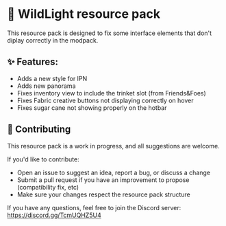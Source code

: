 # 🌲 WildLight resource pack

This resource pack is designed to fix some interface elements that don't diplay correctly in the modpack.

## ✨ Features:

- Adds a new style for IPN
- Adds new panorama
- Fixes inventory view to include the trinket slot (from Friends&Foes)
- Fixes Fabric creative buttons not displaying correctly on hover
- Fixes sugar cane not showing properly on the hotbar

## 🤝 Contributing

This resource pack is a work in progress, and all suggestions are welcome.

If you'd like to contribute:

- Open an issue to suggest an idea, report a bug, or discuss a change
- Submit a pull request if you have an improvement to propose (compatibility fix, etc)
- Make sure your changes respect the resource pack structure

If you have any questions, feel free to join the Discord server: https://discord.gg/TcmUQHZ5U4
